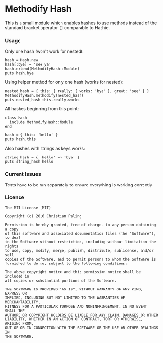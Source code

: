 # Methodify Hash

This is a small module which enables hashes to use methods instead of the standard bracket operator ``[]`` comparable to Hashie.

### Usage

Only one hash (won't work for nested):

    hash = Hash.new
    hash[:bye] = 'see ya'
    hash.extend(MethodifyHash::Module)
    puts hash.bye

Using helper method for only one hash (works for nested):

    nested_hash = { this: { really: { works: 'bye' }, great: 'see' } }
    MethodifyHash.methodify(nested_hash)
    puts nested_hash.this.really.works

All hashes beginning from this point:

    class Hash
      include MethodifyHash::Module
    end

    hash = { this: 'hello' }
    puts hash.this

Also hashes with strings as keys works:

    string_hash = { 'hello' => 'bye' }
    puts string_hash.hello


### Current Issues

Tests have to be run separately to ensure everything is working correctly

### Licence

    The MIT License (MIT)

    Copyright (c) 2016 Christian Paling

    Permission is hereby granted, free of charge, to any person obtaining a copy
    of this software and associated documentation files (the "Software"), to deal
    in the Software without restriction, including without limitation the rights
    to use, copy, modify, merge, publish, distribute, sublicense, and/or sell
    copies of the Software, and to permit persons to whom the Software is
    furnished to do so, subject to the following conditions:

    The above copyright notice and this permission notice shall be included in
    all copies or substantial portions of the Software.

    THE SOFTWARE IS PROVIDED "AS IS", WITHOUT WARRANTY OF ANY KIND, EXPRESS OR
    IMPLIED, INCLUDING BUT NOT LIMITED TO THE WARRANTIES OF MERCHANTABILITY,
    FITNESS FOR A PARTICULAR PURPOSE AND NONINFRINGEMENT. IN NO EVENT SHALL THE
    AUTHORS OR COPYRIGHT HOLDERS BE LIABLE FOR ANY CLAIM, DAMAGES OR OTHER
    LIABILITY, WHETHER IN AN ACTION OF CONTRACT, TORT OR OTHERWISE, ARISING FROM,
    OUT OF OR IN CONNECTION WITH THE SOFTWARE OR THE USE OR OTHER DEALINGS IN
    THE SOFTWARE.
